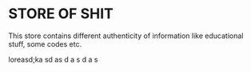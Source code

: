 # STORE OF SHIT

This store contains different authenticity of information like educational stuff, some codes etc.


loreasd;ka
sd 
as
d
a
 s
 d
  a
  s
